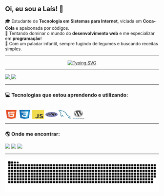 ## Oi, eu sou a Laís! 👋  

🎓 Estudante de **Tecnologia em Sistemas para Internet**, viciada em **Coca-Cola** e apaixonada por códigos.  
🚀 Tentando dominar o mundo do **desenvolvimento web** e me especializar em **programação**!  
🍕 Com um paladar infantil, sempre fugindo de legumes e buscando receitas simples.  

---

<div align="center">
  <a href="https://git.io/typing-svg">
    <img src="https://readme-typing-svg.demolab.com?font=Fira+Code&weight=1000&size=30&duration=3000&pause=1000&color=9B9BFE&vCenter=true&width=440&lines=Trabalhando+e+estudando...;24+horas+por+dia%3A(" alt="Typing SVG" />
  </a>
</div>

---

<div>
  <a href="https://github.com/LaysC">
    <img height="180em" src="https://github-readme-stats.vercel.app/api?username=LaysC&show_icons=true&theme=tokyonight&include_all_commits=true&count_private=true"/>
    <img height="180em" src="https://github-readme-stats.vercel.app/api/top-langs/?username=LaysC&layout=compact&langs_count=16&theme=tokyonight"/>
  </a>
</div>

---

### 💻 Tecnologias que estou aprendendo e utilizando:  
<div style="display: inline_block"><br>
  <img align="center" alt="lais-html" height="30" width="40" src="https://raw.githubusercontent.com/devicons/devicon/master/icons/html5/html5-original.svg">
  <img align="center" alt="lais-css" height="30" width="40" src="https://raw.githubusercontent.com/devicons/devicon/master/icons/css3/css3-original.svg">
  <img align="center" alt="lais-js" height="30" width="40" src="https://raw.githubusercontent.com/devicons/devicon/master/icons/javascript/javascript-original.svg">
  <img align="center" alt="lais-php" height="30" width="40" src="https://raw.githubusercontent.com/devicons/devicon/master/icons/php/php-original.svg">
  <img align="center" alt="lais-mysql" height="30" width="40" src="https://raw.githubusercontent.com/devicons/devicon/master/icons/mysql/mysql-original.svg">
  <img align="center" alt="lais-wordpress" height="30" width="40" src="https://raw.githubusercontent.com/devicons/devicon/master/icons/wordpress/wordpress-original.svg">
</div>  

---

### 🌎 Onde me encontrar:  
<div> 
  <a href="https://instagram.com/lais.carvalholi" target="_blank"><img src="https://img.shields.io/badge/-Instagram-%23E4405F?style=for-the-badge&logo=instagram&logoColor=white" target="_blank"></a>
  <a href="mailto:laiscarvalho858@gmail.com"><img src="https://img.shields.io/badge/-Gmail-%23333?style=for-the-badge&logo=gmail&logoColor=white" target="_blank"></a>
  <a href="https://www.linkedin.com/in/laís-carvalho-123595216/" target="_blank"><img src="https://img.shields.io/badge/-LinkedIn-%230077B5?style=for-the-badge&logo=linkedin&logoColor=white" target="_blank"></a>   
</div>  

---

<picture align="center">
  <source media="(prefers-color-scheme: dark)" srcset="https://raw.githubusercontent.com/mari4souza/mari4souza/output/github-contribution-grid-snake-dark.svg">
  <source media="(prefers-color-scheme: light)" srcset="https://raw.githubusercontent.com/mari4souza/mari4souza/output/github-contribution-grid-snake-dark.svg">
  <img align="center" alt="github contribution grid snake animation" src="https://raw.githubusercontent.com/mari4souza/mari4souza/output/github-contribution-grid-snake.svg">
</picture>
